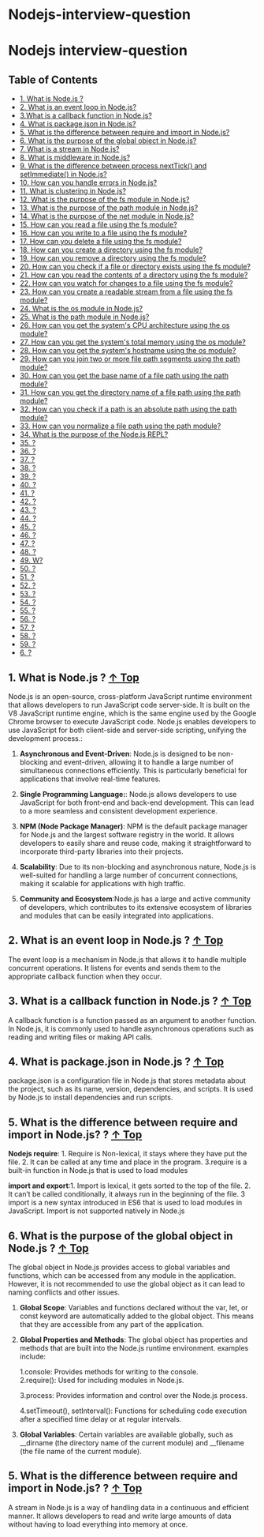 ﻿# Nodejs-interview-question
#  Nodejs interview-question 


## Table of Contents
<div id="top"></div>

- [1. What is Node.js ?](#q1)
- [2. What is an event loop in Node.js?](#q2)
- [3.What is a callback function in Node.js?](#q3)
- [4.  What is package.json in Node.js?](#q4)
- [5. What is the difference between require and import in Node.js?](#q5)
- [6. What is the purpose of the global object in Node.js?](#q6)
- [7. What is a stream in Node.js?](#q7)
- [8.  What is middleware in Node.js?](#q8)
- [9. What is the difference between process.nextTick() and setImmediate() in Node.js?](#q9)
- [10. How can you handle errors in Node.js?](#q10)
- [11. What is clustering in Node.js?](#q11)
- [12. What is the purpose of the fs module in Node.js?](#q12)
- [13. What is the purpose of the path module in Node.js?](#q13)
- [14. What is the purpose of the net module in Node.js?](#q14)
- [15. How can you read a file using the fs module?](#q15)
- [16. How can you write to a file using the fs module?](#q16)
- [17. How can you delete a file using the fs module?](#q17)
- [18. How can you create a directory using the fs module?](#q18)
- [19. How can you remove a directory using the fs module?](#q19)
- [20. How can you check if a file or directory exists using the fs module?](#q20)
- [21. How can you read the contents of a directory using the fs module?](#q21)
- [22. How can you watch for changes to a file using the fs module?](#q22)
- [23. How can you create a readable stream from a file using the fs module?](#q23)
- [24. What is the os module in Node.js?](#q24)
- [25. What is the path module in Node.js?](#q25)
- [26. How can you get the system's CPU architecture using the os module?](#q26)
- [27. How can you get the system's total memory using the os module?](#q27)
- [28. How can you get the system's hostname using the os module?](#q28)
- [29. How can you join two or more file path segments using the path module?](#q29)
- [30. How can you get the base name of a file path using the path module?](#q30)
- [31. How can you get the directory name of a file path using the path module?](#q31)
- [32. How can you check if a path is an absolute path using the path module?](#q32)
- [33. How can you normalize a file path using the path module?](#q33)
- [34. What is the purpose of the Node.js REPL?](#q34)
- [35.  ?](#q35)
- [36. ?](#q36)
- [37. ?](#q37)
- [38. ?](#q38)
- [39. ?](#q39)
- [40. ?](#q40)
- [41. ?](#q41)
- [42. ?](#q42)
- [43. ?](#q43)
- [44. ?](#q44)
- [45. ?](#q45)
- [46. ?](#q46)
- [47. ?](#q47)
- [48. ?](#q48)
- [49. W?](#q49)
- [50. ?](#q50)
- [51. ?](#q51)
- [52. ?](#q52)
- [53. ?](#q53)
- [54. ?](#q54)
- [55. ?](#q55)
- [56. ?](#q56)
- [57. ?](#q57)
- [58. ?](#q58)
- [59.  ?](#q59)
- [6.  ?](#q6)



<div id="q1"></div>

## 1. What is Node.js ? [&uarr; Top](#top)

Node.js is an open-source, cross-platform JavaScript runtime environment that allows developers to run JavaScript code server-side. It is built on the V8 JavaScript runtime engine, which is the same engine used by the Google Chrome browser to execute JavaScript code. Node.js enables developers to use JavaScript for both client-side and server-side scripting, unifying the development process.:

1. **Asynchronous and Event-Driven**: Node.js is designed to be non-blocking and event-driven, allowing it to handle a large number of simultaneous connections efficiently. This is particularly beneficial for applications that involve real-time features.

2. **Single Programming Language:**: Node.js allows developers to use JavaScript for both front-end and back-end development. This can lead to a more seamless and consistent development experience.

3. **NPM (Node Package Manager)**:  NPM is the default package manager for Node.js and the largest software registry in the world. It allows developers to easily share and reuse code, making it straightforward to incorporate third-party libraries into their projects.

4. **Scalability**: Due to its non-blocking and asynchronous nature, Node.js is well-suited for handling a large number of concurrent connections, making it scalable for applications with high traffic.

5. **Community and Ecosystem**:Node.js has a large and active community of developers, which contributes to its extensive ecosystem of libraries and modules that can be easily integrated into applications.



<div id="q2"></div>

## 2. What is an event loop in Node.js ? [&uarr; Top](#top)
The event loop is a mechanism in Node.js that allows it to handle multiple concurrent operations. It listens for events and sends them to the appropriate callback function when they occur.


<div id="q3"></div>

## 3. What is a callback function in Node.js ? [&uarr; Top](#top)
A callback function is a function passed as an argument to another function. In Node.js, it is commonly used to handle asynchronous operations such as reading and writing files or making API calls.

<div id="q4"></div>

## 4. What is package.json in Node.js ? [&uarr; Top](#top)
package.json is a configuration file in Node.js that stores metadata about the project, such as its name, version, dependencies, and scripts. It is used by Node.js to install dependencies and run scripts.

<div id="q5"></div>

## 5. What is the difference between require and import in Node.js? ? [&uarr; Top](#top)
**Nodejs require**: 1. Require is Non-lexical, it stays where they have put the file. 2. It can be called at any time and place in the program. 3.require is a built-in function in Node.js that is used to load modules

**import and export**:1. Import is lexical, it gets sorted to the top of the file. 2. It can’t be called conditionally, it always run in the beginning of the file. 3  import is a new syntax introduced in ES6 that is used to load modules in JavaScript. Import is not supported natively in Node.js

<div id="q6"></div>

## 6. What is the purpose of the global object in Node.js ? [&uarr; Top](#top)
The global object in Node.js provides access to global variables and functions, which can be accessed from any module in the application. However, it is not recommended to use the global object as it can lead to naming conflicts and other issues.

1. **Global Scope**: Variables and functions declared without the var, let, or const keyword are automatically added to the global object. This means that they are accessible from any part of the application.

2. **Global Properties and Methods**: The global object has properties and methods that are built into the Node.js runtime environment. examples include:

     1.console: Provides methods for writing to the console.                                                                                                                                                        
     2.require(): Used for including modules in Node.js.
   
     3.process: Provides information and control over the Node.js process.
   
     4.setTimeout(), setInterval(): Functions for scheduling code execution after a specified time delay or at regular intervals.
   

4. **Global Variables**: Certain variables are available globally, such as __dirname (the directory name of the current module) and __filename (the file name of the current module).

## 5. What is the difference between require and import in Node.js? ? [&uarr; Top](#top)
A stream in Node.js is a way of handling data in a continuous and efficient manner. It allows developers to read and write large amounts of data without having to load everything into memory at once.

<div id="q6"></div>
